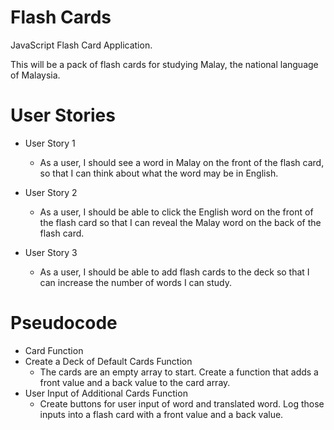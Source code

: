 # Flash Cards
JavaScript Flash Card Application.

This will be a pack of flash cards for studying Malay, the national language of Malaysia.

# User Stories
  * User Story 1
    * As a user, I should see a word in Malay on the front of the flash card, so that I can think about what the word may be in English.

  * User Story 2
    * As a user, I should be able to click the English word on the front of the flash card so that I can reveal the Malay word on the back of the flash card.

  * User Story 3
    * As a user, I should be able to add flash cards to the deck so that I can increase the number of words I can study.


# Pseudocode
  * Card Function
  * Create a Deck of Default Cards Function
    * The cards are an empty array to start. Create a function that adds a front value and a back value to the card array.
  * User Input of Additional Cards Function
    * Create buttons for user input of word and translated word. Log those inputs into a flash card with a front value and a back value.
